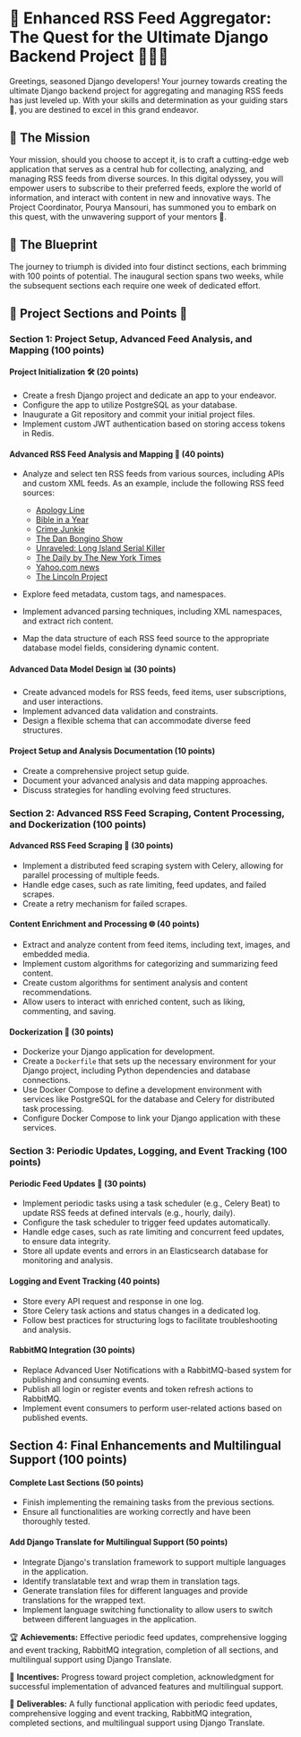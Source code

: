 # 🌟 Enhanced RSS Feed Aggregator: The Quest for the Ultimate Django Backend Project 🚀🐳🌈

Greetings, seasoned Django developers! Your journey towards creating the ultimate Django backend project for aggregating and managing RSS feeds has just leveled up. With your skills and determination as your guiding stars 🌟, you are destined to excel in this grand endeavor.

## 🚀 The Mission

Your mission, should you choose to accept it, is to craft a cutting-edge web application that serves as a central hub for collecting, analyzing, and managing RSS feeds from diverse sources. In this digital odyssey, you will empower users to subscribe to their preferred feeds, explore the world of information, and interact with content in new and innovative ways. The Project Coordinator, Pourya Mansouri, has summoned you to embark on this quest, with the unwavering support of your mentors 🚀.

## 📆 The Blueprint

The journey to triumph is divided into four distinct sections, each brimming with 100 points of potential. The inaugural section spans two weeks, while the subsequent sections each require one week of dedicated effort.

## 🌈 Project Sections and Points 🎯

### Section 1: Project Setup, Advanced Feed Analysis, and Mapping (100 points)

#### Project Initialization 🛠️ (20 points)

- Create a fresh Django project and dedicate an app to your endeavor.
- Configure the app to utilize PostgreSQL as your database.
- Inaugurate a Git repository and commit your initial project files.
- Implement custom JWT authentication based on storing access tokens in Redis.

#### Advanced RSS Feed Analysis and Mapping 📰 (40 points)

- Analyze and select ten RSS feeds from various sources, including APIs and custom XML feeds. As an example, include the following RSS feed sources:
  - [Apology Line](https://rss.art19.com/apology-line)
  - [Bible in a Year](https://feeds.fireside.fm/bibleinayear/rss)
  - [Crime Junkie](https://feeds.simplecast.com/qm_9xx0g)
  - [The Dan Bongino Show](https://feeds.megaphone.fm/WWO3519750118)
  - [Unraveled: Long Island Serial Killer](https://feeds.acast.com/public/shows/5ea17537-f11f-4532-8202-294d976b9d5c)
  - [The Daily by The New York Times](https://feeds.simplecast.com/54nAGcIl)
  - [Yahoo.com news](https://news.yahoo.com/rss/)
  - [The Lincoln Project](https://feeds.megaphone.fm/EMPBC2962078635)
  
- Explore feed metadata, custom tags, and namespaces.
- Implement advanced parsing techniques, including XML namespaces, and extract rich content.
- Map the data structure of each RSS feed source to the appropriate database model fields, considering dynamic content.

#### Advanced Data Model Design 📊 (30 points)

- Create advanced models for RSS feeds, feed items, user subscriptions, and user interactions.
- Implement advanced data validation and constraints.
- Design a flexible schema that can accommodate diverse feed structures.

#### Project Setup and Analysis Documentation (10 points)

- Create a comprehensive project setup guide.
- Document your advanced analysis and data mapping approaches.
- Discuss strategies for handling evolving feed structures.

### Section 2: Advanced RSS Feed Scraping, Content Processing, and Dockerization (100 points)

#### Advanced RSS Feed Scraping 📰 (30 points)

- Implement a distributed feed scraping system with Celery, allowing for parallel processing of multiple feeds.
- Handle edge cases, such as rate limiting, feed updates, and failed scrapes.
- Create a retry mechanism for failed scrapes.

#### Content Enrichment and Processing 🌐 (40 points)

- Extract and analyze content from feed items, including text, images, and embedded media.
- Implement custom algorithms for categorizing and summarizing feed content.
- Create custom algorithms for sentiment analysis and content recommendations.
- Allow users to interact with enriched content, such as liking, commenting, and saving.

#### Dockerization 🐳 (30 points)

- Dockerize your Django application for development.
- Create a `Dockerfile` that sets up the necessary environment for your Django project, including Python dependencies and database connections.
- Use Docker Compose to define a development environment with services like PostgreSQL for the database and Celery for distributed task processing.
- Configure Docker Compose to link your Django application with these services.

### Section 3: Periodic Updates, Logging, and Event Tracking (100 points)

#### Periodic Feed Updates 🚀 (30 points)
- Implement periodic tasks using a task scheduler (e.g., Celery Beat) to update RSS feeds at defined intervals (e.g., hourly, daily).
- Configure the task scheduler to trigger feed updates automatically.
- Handle edge cases, such as rate limiting and concurrent feed updates, to ensure data integrity.
- Store all update events and errors in an Elasticsearch database for monitoring and analysis.

#### Logging and Event Tracking (40 points)
- Store every API request and response in one log.
- Store Celery task actions and status changes in a dedicated log.
- Follow best practices for structuring logs to facilitate troubleshooting and analysis.

#### RabbitMQ Integration (30 points)
- Replace Advanced User Notifications with a RabbitMQ-based system for publishing and consuming events.
- Publish all login or register events and token refresh actions to RabbitMQ.
- Implement event consumers to perform user-related actions based on published events.

## Section 4: Final Enhancements and Multilingual Support (100 points)

#### Complete Last Sections (50 points)
- Finish implementing the remaining tasks from the previous sections.
- Ensure all functionalities are working correctly and have been thoroughly tested.

#### Add Django Translate for Multilingual Support (50 points)
- Integrate Django's translation framework to support multiple languages in the application.
- Identify translatable text and wrap them in translation tags.
- Generate translation files for different languages and provide translations for the wrapped text.
- Implement language switching functionality to allow users to switch between different languages in the application.

🏆 **Achievements:** Effective periodic feed updates, comprehensive logging and event tracking, RabbitMQ integration, completion of all sections, and multilingual support using Django Translate.

🎁 **Incentives:** Progress toward project completion, acknowledgment for successful implementation of advanced features and multilingual support.

🚀 **Deliverables:** A fully functional application with periodic feed updates, comprehensive logging and event tracking, RabbitMQ integration, completed sections, and multilingual support using Django Translate.
